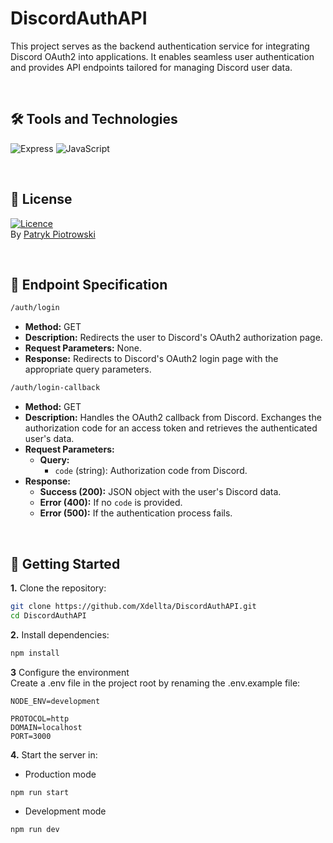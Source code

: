 # DiscordAuthAPI
This project serves as the backend authentication service for integrating Discord OAuth2 into applications. It enables seamless user authentication and provides API endpoints tailored for managing Discord user data.

<br>

## 🛠️ Tools and Technologies
![Express](https://img.shields.io/badge/Express%20js-000000?style=for-the-badge&logo=express&logoColor=white)
![JavaScript](https://img.shields.io/badge/JavaScript-F7DF1E?style=for-the-badge&logo=javascript&logoColor=black)

<br>

## 📜 License
[![Licence](https://img.shields.io/github/license/Ileriayo/markdown-badges?style=for-the-badge)](./LICENSE)<br>
By [Patryk Piotrowski](https://github.com/Xdellta)

<br>

## 📌 Endpoint Specification
```sh
/auth/login
```
- **Method:** GET
- **Description:** Redirects the user to Discord's OAuth2 authorization page.
- **Request Parameters:** None.
- **Response:** Redirects to Discord's OAuth2 login page with the appropriate query parameters.

```sh
/auth/login-callback
```
- **Method:** GET
- **Description:** Handles the OAuth2 callback from Discord. Exchanges the authorization code for an access token and retrieves the authenticated user's data.
- **Request Parameters:**
  - **Query:**
    - `code` (string): Authorization code from Discord.
- **Response:**
  - **Success (200):** JSON object with the user's Discord data.
  - **Error (400):** If no `code` is provided.
  - **Error (500):** If the authentication process fails.


<br>

## 🚀 Getting Started
**1.** Clone the repository:
```sh
git clone https://github.com/Xdellta/DiscordAuthAPI.git
cd DiscordAuthAPI
```

**2.** Install dependencies:
```sh
npm install
```

**3** Configure the environment<br>
Create a .env file in the project root by renaming the .env.example file:
```env
NODE_ENV=development

PROTOCOL=http
DOMAIN=localhost
PORT=3000
```

**4.** Start the server in:<br>
- Production mode
```sh
npm run start
```
- Development mode
```sh
npm run dev
```